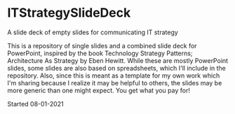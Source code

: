 # ITStrategySlideDeck
A slide deck of empty slides for communicating IT strategy

This is a repository of single slides and a combined slide deck for PowerPoint, inspired by the book Technology Strategy Patterns; Architecture As Strategy by Eben Hewitt.  While these are mostly PowerPoint slides, some slides are also based on spreadsheets, which I'll include in the repository.  Also, since this is meant as a template for my own work which I'm sharing because I realize it may be helpful to others, the slides may be more generic than one might expect.  You get what you pay for!

Started 08-01-2021
